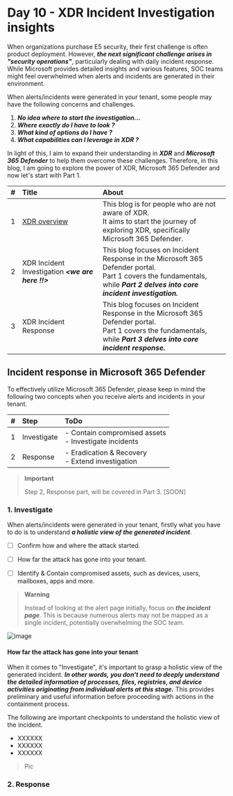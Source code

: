 # Day 10 - XDR Incident Investigation insights
When organizations purchase E5 security, their first challenge is often product deployment. However, ***the next significant challenge arises in "security operations"***, particularly dealing with daily incident response. While Microsoft provides detailed insights and various features, SOC teams might feel overwhelmed when alerts and incidents are generated in their environment. 

When alerts/incidents were generated in your tenant, some people may have the following concerns and challenges.

1. ***No idea where to start the investigation...***
2. ***Where exactly do I have to look ?***
3. ***What kind of options do I have ?***
4. ***What capabilities can I leverage in XDR ?***


In light of this, I aim to expand their understanding in ***XDR*** and ***Microsoft 365 Defender*** to help them overcome these challenges.
Therefore, in this blog, I am going to explore the power of XDR, Microsoft 365 Defender and now let's start with Part 1.

| #    | Title | About | 
|:-----|:----- |:------|
|1     | [XDR overview](https://github.com/LearningKijo/SecurityResearcher-Note/blob/main/SecurityResearcher-Note-Folder/Day9-XDR-Insights-part1.md)  | This blog is for people who are not aware of XDR. <br> It aims to start the journey of exploring XDR, specifically Microsoft 365 Defender. |
|2     | XDR Incident Investigation ***<we are here !!>***  | This blog focuses on Incident Response in the Microsoft 365 Defender portal. <br> Part 1 covers the fundamentals, while ***Part 2 delves into core incident investigation.*** |
|3     | XDR  Incident Response | This blog focuses on Incident Response in the Microsoft 365 Defender portal. <br> Part 1 covers the fundamentals, while ***Part 3 delves into core incident response.*** | 

## Incident response in Microsoft 365 Defender 

To effectively utilize Microsoft 365 Defender, please keep in mind the following two concepts when you receive alerts and incidents in your tenant.

| #    | Step        |     ToDo                                                    |
|:-----|:------------|:------------------------------------------------------------| 
|  1   | Investigate | - Contain compromised assets <br> - Investigate incidents | 
|  2   | Response    | - Eradication & Recovery <br> - Extend investigation      | 
> **Important**
>
> Step 2, Response part, will be covered in Part 3. [SOON]

###  1. Investigate
When alerts/incidents were generated in your tenant, firstly what you have to do is to understand ***a holistic view of the generated incident***.
- [ ] Confirm how and where the attack started.
- [ ] How far the attack has gone into your tenant.
- [ ] Identify & Contain compromised assets, such as devices, users, mailboxes, apps and more.

  
>**Warning**
> 
> Instead of looking at the alert page initially, focus on ***the incident page***. This is because numerous alerts may not be mapped as a single incident, potentially overwhelming the SOC team.

![image](https://github.com/LearningKijo/SecurityResearcher-Note/assets/120234772/847ad975-76d2-4990-817e-03c569f0ba4d)

#### How far the attack has gone into your tenant 
When it comes to "Investigate", it's important to grasp a holistic view of the generated incident.
***In other words, you don't need to deeply understand the detailed information of processes, files, registries, and device activities originating from individual alerts at this stage.***
This provides preliminary and useful information before proceeding with actions in the containment process.

The following are important checkpoints to understand the holistic view of the incident.
- XXXXXX
- XXXXXX
- XXXXXX

> Pic



###  2. Response 
